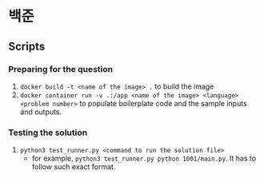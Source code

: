 # 백준

## Scripts

### Preparing for the question

1. `docker build -t <name of the image> .` to build the image
2. `docker container run -v .:/app <name of the image> <language> <problem number>` to populate boilerplate code and the sample inputs and outputs.

### Testing the solution

1. `python3 test_runner.py <command to run the solution file>`
    - for example, `python3 test_runner.py python 1001/main.py`. It has to follow such exact format.
